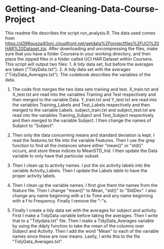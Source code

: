 # Getting-and-Cleaning-Data-Course-Project
This readme file describes the script run_analysis.R.
The data used comes from https://d396qusza40orc.cloudfront.net/getdata%2Fprojectfiles%2FUCI%20HAR%20Dataset.zip.
After downloading and uncompressing the files, make sure that you have a folder Coursera in your working directory, and then place the zipped files in a folder called UCI HAR Dataset within Coursera.
This script will output two files: 1. A tidy data set, but before the averages are taken ("TidyData.txt"). 2. A tidy data set with the averages ("TidyData_Averages.txt").
The codebook describes the variables of the data.

1. The code first merges the two data sets training and test.
X_train.txt and X_test.txt are read into the variables Training and Test respectively and then merged to the variable Data.
Y_train.txt and Y_test.txt are read into the variables Training_Labels and Test_Labels respectively and then merged to the variable Labels.
subject_train.txt and subject_test.txt are read into the variables Training_Subject and Test_Subject respectively and then merged to the variable Subject. I then change the names of Subject to "Subject".

2. Then only the data concerning means and standard deviation is kept. 
I read the features.txt file into the variable Features.
Then I use the grep function to find all the instances where either "mean()" or "std()" occurs, and store these indices to MeanSTD_Ind. I then update the Data variable to only have that particular subset.

3. Then I clean up to activity names.
I put the six activity labels into the variable Activity_Labels. Then I update the Labels table to have the proper activity labels.

4. Then I clean up the variable names.
I first give them the names from the feature file. Then I change "mean()" to Mean, "std()" to "StdDev". I also change any name beginning with a t to Time and any name beginning with a f to Frequency. Finally I remove the "-"s. 

5. Finally I create a tidy data set with the averages for subject and activity.
First I make a TidyData variable before taking the averages. Then I write that to a "Tidydata.txt" file. Then I make a TidyData_Averages variable by using the ddply function to take the mean of the columns over Subject and Activity. Then I add the word "Mean" to each of the variable names since these are now means. Lastly, I write this to the file "TidyData_Averages.txt".

